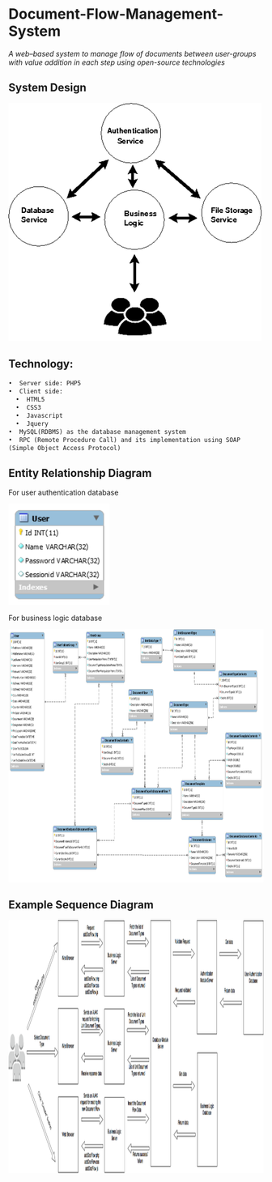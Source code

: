 # Document-Flow-Management-System
_A web–based system to manage flow of documents between user-groups with value addition in each step using open-source technologies_

## System Design
<img src="systmarch.png" width = 500>
	
## Technology:

    •  Server side: PHP5
    •  Client side: 
      •  HTML5
      •  CSS3
      •  Javascript 
      •  Jquery
    •  MySQL(RDBMS) as the database management system
    •  RPC (Remote Procedure Call) and its implementation using SOAP (Simple Object Access Protocol)
    
## Entity Relationship Diagram

For user authentication database

<img src="authsys_db.png" width = 200 height = 200>

For business logic database

<img src="er.png" width = 1000 height= 500>

## Example Sequence Diagram
 <img src="example.png" width = 1000 height= 500>
 
